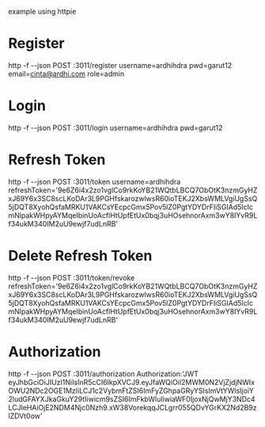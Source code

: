 example using httpie

# Register
http -f --json POST :3011/register username=ardhihdra pwd=garut12 email=cinta@ardhi.com role=admin

# Login
http -f --json POST :3011/login username=ardhihdra pwd=garut12

# Refresh Token
http -f --json POST :3011/token username=ardhihdra refreshToken='9e6Z6i4x2zo1vglCo9rkKoYB21WQtbLBCQ7ObOtK3nzmGyHZxJ69Y6x3SC8scLKoDAr3L9PGHfskarozwlwsR60ioTEKJ2XbsWMLVgiUgSsQ5jDQT8XyohQsfaMRKU1VAKCsYEcpcGmx5Pov5lZ0PgtYDYDrFIiSGIAd5lcIcmNlpakWHpyAYMqeIbinUoAcflHtUpfEtUx0bqj3uHOsehnorAxm3wY8IYvR9Lf34ukM340IM2uU9ewjf7udLnRB'

# Delete Refresh Token
http -f --json POST :3011/token/revoke refreshToken='9e6Z6i4x2zo1vglCo9rkKoYB21WQtbLBCQ7ObOtK3nzmGyHZxJ69Y6x3SC8scLKoDAr3L9PGHfskarozwlwsR60ioTEKJ2XbsWMLVgiUgSsQ5jDQT8XyohQsfaMRKU1VAKCsYEcpcGmx5Pov5lZ0PgtYDYDrFIiSGIAd5lcIcmNlpakWHpyAYMqeIbinUoAcflHtUpfEtUx0bqj3uHOsehnorAxm3wY8IYvR9Lf34ukM340IM2uU9ewjf7udLnRB'

# Authorization
http -f --json POST :3011/authorization Authorization:'JWT eyJhbGciOiJIUzI1NiIsInR5cCI6IkpXVCJ9.eyJfaWQiOiI2MWM0N2VjZjdjNWIxOWU2NDc2OGE1MzIiLCJ1c2VybmFtZSI6ImFyZGhpaGRyYSIsImVtYWlsIjoiY2ludGFAYXJkaGkuY29tIiwicm9sZSI6ImFkbWluIiwiaWF0IjoxNjQwMjY3NDc4LCJleHAiOjE2NDM4Njc0Nzh9.xW38VorekqqJCLgrr055QDvYGrKX2Nd2B9zlZDVt0ow'
